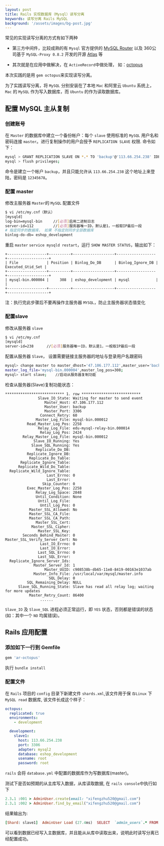 ```yaml
---
layout: post
title: Rails 实现数据库（Mysql）读写分离
keywords: 读写分离 Rails MySQL
background: '/assets/images/bg-post.jpg'
---
```


常见的实现读写分离的方式有如下两种

* 第三方中间件，比较成熟的有 `Mysql` 官方提供的 [MySQL Router](https://dev.mysql.com/downloads/router/) 以及 360公司基于 `MySQL-Proxy 0.8.2` 开发的开源 [Atlas](https://github.com/Qihoo360/Atlas) 等

* 其次就是在应用中做解决，在 `ActiveRecord`中做处理， 如：[octopus](https://github.com/thiagopradi/octopus)

本次实践的是用 `gem octopus`来实现读写分离。

为了实践读写分离，将 `MySQL` 分别安装在了本地 `Mac` 和阿里云 `Ubuntu` 系统上，`Mac` 的 `MySQL` 作为写入数据库，而 `Ubuntu` 的作为读取数据库。

## 配置 MySQL 主从复制

### 创建账号

在 `Master` 的数据库中建立一个备份帐户：每个 `slave` 使用标准的 `MySQL` 用户名和密码连接 `master`。进行复制操作的用户会授予 `REPLICATION SLAVE` 权限. 命令如下：

```bash
mysql > GRANT REPLICATION SLAVE ON *.* TO 'backup'@'113.66.254.238' IDENTIFIED BY '12345678';
mysql > flush privileges;
```

命令是建立一个帐户 `backup`，并且只能允许从 `113.66.254.238` 这个地址上来登陆，密码是 `12345678`。

### 配置 master

修改主服务器 `Master`的 `MySQL` 配置文件

```bash
$ vi /etc/my.cnf（默认）
[mysqld]
log-bin=mysql-bin     //[必须]启用二进制日志
server-id=112         //[必须]服务器唯一ID，默认是1，一般取IP最后一段
# 指定同步的数据库， 如果 不指定则同步全部数据库
binlog-do-db= eshop_development
```

重启 `master` `service mysqld restart`，运行 `SHOW MASTER STATUS`，输出如下：

```
+------------------+----------+-------------------+------------------+-------------------+
| File             | Position | Binlog_Do_DB      | Binlog_Ignore_DB | Executed_Gtid_Set |
+------------------+----------+-------------------+------------------+-------------------+
| mysql-bin.000004 |     308  | eshop_development | mysql            |                   |
+------------------+----------+-------------------+------------------+-------------------+
```
注：执行完此步骤后不要再操作主服务器 `MYSQL`，防止主服务器状态值变化

### 配置slave

修改从服务器 `slave`

```bash
$ vi /etc/my.cnf
[mysqld]
server-id=238      //[必须]服务器唯一ID，默认是1，一般取IP最后一段
```

配置从服务器 `Slave`， 设置需要链接主服务器的地址与登录用户名跟密码

```bash
mysql> change master to master_dhost='47.106.177.112',master_user='backup',master_password='12345678',
master_log_file='mysql-bin.000004',master_log_pos=308;
mysql> start slave;    //启动从服务器复制功能
```

检查从服务器(Slave)复制功能状态：

```
*************************** 1. row ***************************
               Slave_IO_State: Waiting for master to send event
                  Master_Host: 47.106.177.112
                  Master_User: backup
                  Master_Port: 3306
                Connect_Retry: 60
              Master_Log_File: mysql-bin.000012
          Read_Master_Log_Pos: 2258
               Relay_Log_File: edu-mysql-relay-bin.000014
                Relay_Log_Pos: 2424
        Relay_Master_Log_File: mysql-bin.000012
             Slave_IO_Running: Yes
            Slave_SQL_Running: Yes
              Replicate_Do_DB:
          Replicate_Ignore_DB:
           Replicate_Do_Table:
       Replicate_Ignore_Table:
      Replicate_Wild_Do_Table:
  Replicate_Wild_Ignore_Table:
                   Last_Errno: 0
                   Last_Error:
                 Skip_Counter: 0
          Exec_Master_Log_Pos: 2258
              Relay_Log_Space: 2848
              Until_Condition: None
               Until_Log_File:
                Until_Log_Pos: 0
           Master_SSL_Allowed: No
           Master_SSL_CA_File:
           Master_SSL_CA_Path:
              Master_SSL_Cert:
            Master_SSL_Cipher:
               Master_SSL_Key:
        Seconds_Behind_Master: 0
Master_SSL_Verify_Server_Cert: No
                Last_IO_Errno: 0
                Last_IO_Error:
               Last_SQL_Errno: 0
               Last_SQL_Error:
  Replicate_Ignore_Server_Ids:
             Master_Server_Id: 1
                  Master_UUID: c908538b-db65-11e8-8419-00163e1037ab
             Master_Info_File: /usr/local/var/mysql/master.info
                    SQL_Delay: 0
          SQL_Remaining_Delay: NULL
      Slave_SQL_Running_State: Slave has read all relay log; waiting for more updates
           Master_Retry_Count: 86400
                ......
```

`Slave_IO` 及 `Slave_SQL` 进程必须正常运行，即 `YES` 状态，否则都是错误的状态(如：其中一个 `NO` 均属错误)。

## Rails 应用配置

### 添加如下一行到 Gemfile

```ruby
gem 'ar-octopus'
```

执行 `bundle install`

### 配置文件
在 `Rails` 项目的 `config` 目录下新建文件 `shards.xml`,该文件用于保 `存Linux` 下 `MySQL read` 数据库, 该文件长成这个样子：

``` yml
octopus:
  replicated: true
  environments:
    - development

  development:
    slave1:
      host: 113.66.254.238
      port: 3306
      adapter: mysql2
      database: eshop_development
      usename: root
      password: root
```

`rails` 会将 `database.yml` 中配置的数据库作为写数据库(master)。

测试下是否如预期的从主库写入数据，从库读取数据, 在 `rails console`中执行如下

```ruby
2.3.1 :001 > AdminUser.create(email: "xifengzhu520@gmail.com")
2.3.1 :002 > AdminUser.find_by_email("xifengzhu520@gmail.com")
```

结果输出为:

```ruby
[Shard: slave1]  AdminUser Load (27.4ms)  SELECT  `admin_users`.* FROM `admin_users` WHERE `admin_users`.`email` = 'xifengzhu520@gmail.com' LIMIT 1
```

可以看到数据已经写入主数据库，并且能从从库中读取出来，说明此时读写分离已经配置成功。